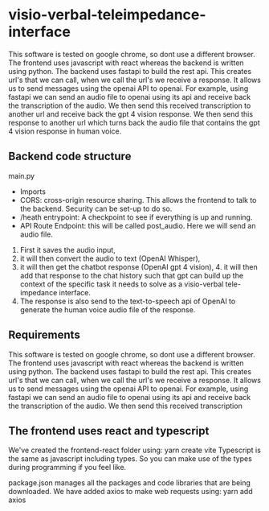 # visio-verbal-teleimpedance-interface

This software is tested on google chrome, so dont use a different browser. The frontend uses javascript with react whereas the backend is written using python. The backend uses fastapi to build the rest api. This creates url's that we can call, when we call the url's we receive a response. It allows us to send messages using the openai API to openai. For example, using fastapi we can send an audio file to openai using its api and receive back the transcription of the audio. We then send this received transcription to another url and receive back the gpt 4 vision response. We then send this response to another url which turns back the audio file that contains the gpt 4 vision response in human voice.

## Backend code structure

main.py

- Imports
- CORS: cross-origin resource sharing. This allows the frontend to talk to the backend. Security can be set-up to do so.
- /heath entrypoint: A checkpoint to see if everything is up and running.
- API Route Endpoint: this will be called post_audio. Here we will send an audio file.

1. First it saves the audio input,
2. it will then convert the audio to text (OpenAI Whisper),
3. it will then get the chatbot response (OpenAI gpt 4 vision), 4. it will then add that response to the chat history such that gpt can build up the context of the specific task it needs to solve as a visio-verbal tele-impedance interface.
4. The response is also send to the text-to-speech api of OpenAI to generate the human voice audio file of the response.

## Requirements

This software is tested on google chrome, so dont use a different browser. The frontend uses javascript with react whereas the backend is written using python. The backend uses fastapi to build the rest api. This creates url's that we can call, when we call the url's we receive a response. It allows us to send messages using the openai API to openai. For example, using fastapi we can send an audio file to openai using its api and receive back the transcription of the audio. We then send this received transcription

## The frontend uses react and typescript

We've created the frontend-react folder using:
yarn create vite
Typescript is the same as javascript including types. So you can make use of the types during programming if you feel like.

package.json manages all the packages and code libraries that are being downloaded. We have added axios to make web requests using:
yarn add axios
